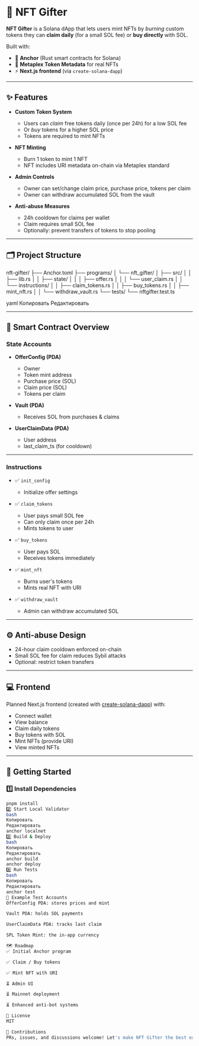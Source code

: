 # 🎁 NFT Gifter

**NFT Gifter** is a Solana dApp that lets users mint NFTs by _burning_ custom tokens they can **claim daily** (for a small SOL fee) or **buy directly** with SOL.

Built with:

- 🦀 **Anchor** (Rust smart contracts for Solana)
- 🎨 **Metaplex Token Metadata** for real NFTs
- ⚡ **Next.js frontend** (via `create-solana-dapp`)

---

## ✨ Features

- **Custom Token System**
  - Users can _claim_ free tokens daily (once per 24h) for a low SOL fee
  - Or _buy_ tokens for a higher SOL price
  - Tokens are required to mint NFTs

- **NFT Minting**
  - Burn 1 token to mint 1 NFT
  - NFT includes URI metadata on-chain via Metaplex standard

- **Admin Controls**
  - Owner can set/change claim price, purchase price, tokens per claim
  - Owner can withdraw accumulated SOL from the vault

- **Anti-abuse Measures**
  - 24h cooldown for claims per wallet
  - Claim requires small SOL fee
  - Optionally: prevent transfers of tokens to stop pooling

---

## 🗂 Project Structure

nft-gifter/
├── Anchor.toml
├── programs/
│ └── nft_gifter/
│ ├── src/
│ │ ├── lib.rs
│ │ ├── state/
│ │ │ ├── offer.rs
│ │ │ └── user_claim.rs
│ │ └── instructions/
│ │ ├── claim_tokens.rs
│ │ ├── buy_tokens.rs
│ │ ├── mint_nft.rs
│ │ └── withdraw_vault.rs
└── tests/
└── nftgifter.test.ts

yaml
Копировать
Редактировать

---

## 🧠 Smart Contract Overview

### State Accounts

- **OfferConfig (PDA)**
  - Owner
  - Token mint address
  - Purchase price (SOL)
  - Claim price (SOL)
  - Tokens per claim

- **Vault (PDA)**
  - Receives SOL from purchases & claims

- **UserClaimData (PDA)**
  - User address
  - last_claim_ts (for cooldown)

---

### Instructions

- ✅ `init_config`
  - Initialize offer settings

- ✅ `claim_tokens`
  - User pays small SOL fee
  - Can only claim once per 24h
  - Mints tokens to user

- ✅ `buy_tokens`
  - User pays SOL
  - Receives tokens immediately

- ✅ `mint_nft`
  - Burns user's tokens
  - Mints real NFT with URI

- ✅ `withdraw_vault`
  - Admin can withdraw accumulated SOL

---

## ⚙️ Anti-abuse Design

- 24-hour claim cooldown enforced on-chain
- Small SOL fee for claim reduces Sybil attacks
- Optional: restrict token transfers

---

## 💻 Frontend

Planned Next.js frontend (created with [create-solana-dapp](https://github.com/solana-developers/create-solana-dapp)) with:

- Connect wallet
- View balance
- Claim daily tokens
- Buy tokens with SOL
- Mint NFTs (provide URI)
- View minted NFTs

---

## 🚀 Getting Started

### 1️⃣ Install Dependencies

```bash
pnpm install
2️⃣ Start Local Validator
bash
Копировать
Редактировать
anchor localnet
3️⃣ Build & Deploy
bash
Копировать
Редактировать
anchor build
anchor deploy
4️⃣ Run Tests
bash
Копировать
Редактировать
anchor test
🧪 Example Test Accounts
OfferConfig PDA: stores prices and mint

Vault PDA: holds SOL payments

UserClaimData PDA: tracks last claim

SPL Token Mint: the in-app currency

🗺 Roadmap
✅ Initial Anchor program

✅ Claim / Buy tokens

✅ Mint NFT with URI

⏳ Admin UI

⏳ Mainnet deployment

⏳ Enhanced anti-bot systems

📄 License
MIT

🙌 Contributions
PRs, issues, and discussions welcome! Let's make NFT Gifter the best example of a Solana pay-to-mint NFT system!
```
